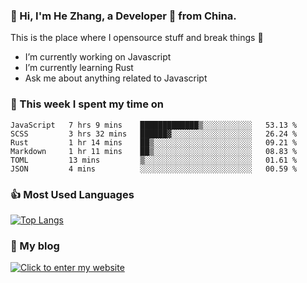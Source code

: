 ### 👋 Hi, I'm He Zhang, a Developer 🚀 from China.

This is the place where I opensource stuff and break things :rofl:

- I’m currently working on Javascript
- I’m currently learning Rust
- Ask me about anything related to Javascript

### 💪 This week I spent my time on 
<!--START_SECTION:waka-->

```text
JavaScript   7 hrs 9 mins    █████████████▒░░░░░░░░░░░   53.13 %
SCSS         3 hrs 32 mins   ██████▓░░░░░░░░░░░░░░░░░░   26.24 %
Rust         1 hr 14 mins    ██▒░░░░░░░░░░░░░░░░░░░░░░   09.21 %
Markdown     1 hr 11 mins    ██▒░░░░░░░░░░░░░░░░░░░░░░   08.83 %
TOML         13 mins         ▒░░░░░░░░░░░░░░░░░░░░░░░░   01.61 %
JSON         4 mins          ░░░░░░░░░░░░░░░░░░░░░░░░░   00.59 %
```

<!--END_SECTION:waka-->

### 👍 Most Used Languages
[![Top Langs](https://github-readme-stats.vercel.app/api/top-langs/?username=zhanghecool&layout=compact)](https://zhanghe.cool)

### 🌈 My blog 
[![Click to enter my website](https://cdn.jsdelivr.net/gh/zhanghecool/assets/images/gif/zhanghecools.gif)](https://zhanghe.cool)

